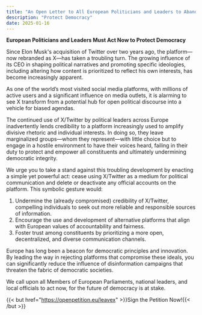 ```yaml
---
title: "An Open Letter to All European Politicians and Leaders to Abandon X/Twitter"
description: "Protect Democracy"
date: 2025-01-16
---
```


**European Politicians and Leaders Must Act Now to Protect Democracy**

Since Elon Musk's acquisition of Twitter over two years ago, the platform—now rebranded as X—has taken a troubling turn. The growing influence of its CEO in shaping political narratives and promoting specific ideologies, including altering how content is prioritized to reflect his own interests, has become increasingly apparent.

As one of the world’s most visited social media platforms, with millions of active users and a significant influence on media outlets, it is alarming to see X transform from a potential hub for open political discourse into a vehicle for biased agendas.

The continued use of X/Twitter by political leaders across Europe inadvertently lends credibility to a platform increasingly used to amplify divisive rhetoric and individual interests. In doing so, they leave marginalized groups—whom they represent—with little choice but to engage in a hostile environment to have their voices heard, failing in their duty to protect and empower all constituents and ultimately undermining democratic integrity.

We urge you to take a stand against this troubling development by enacting a simple yet powerful act: cease using X/Twitter as a medium for political communication and delete or deactivate any official accounts on the platform. This symbolic gesture would:

1. Undermine the (already compromised) credibility of X/Twitter, compelling individuals to seek out more reliable and responsible sources of information.
1. Encourage the use and development of alternative platforms that align with European values of accountability and fairness.
1. Foster trust among constituents by prioritizing a more open, decentralized, and diverse communication channels.

Europe has long been a beacon for democratic principles and innovation. By leading the way in rejecting platforms that compromise these ideals, you can significantly reduce the influence of disinformation campaigns that threaten the fabric of democratic societies.

We call upon all Members of European Parliaments, national leaders, and local officials to act now, for the future of democracy is at stake.

{{< but href="https://openpetition.eu/leavex" >}}Sign the Petition Now!{{< /but >}}
